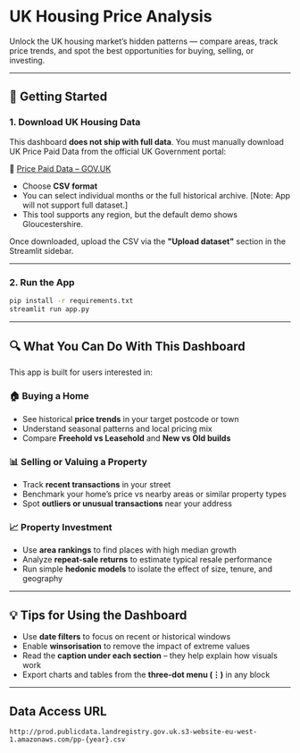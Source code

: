 # UK Housing Price Analysis
 
Unlock the UK housing market’s hidden patterns — compare areas, track price trends, and spot the best opportunities for buying, selling, or investing.

---

## 📂 Getting Started

### 1. Download UK Housing Data

This dashboard **does not ship with full data**. You must manually download UK Price Paid Data from the official UK Government portal:

📎 [Price Paid Data – GOV.UK](https://www.gov.uk/government/statistical-data-sets/price-paid-data-downloads)

* Choose **CSV format**
* You can select individual months or the full historical archive. [Note: App will not support full dataset.]
* This tool supports any region, but the default demo shows Gloucestershire.

Once downloaded, upload the CSV via the **"Upload dataset"** section in the Streamlit sidebar.

---

### 2. Run the App

```bash
pip install -r requirements.txt
streamlit run app.py
```

---

## 🔍 What You Can Do With This Dashboard

This app is built for users interested in:

### 🏠 **Buying a Home**

* See historical **price trends** in your target postcode or town
* Understand seasonal patterns and local pricing mix
* Compare **Freehold vs Leasehold** and **New vs Old builds**

### 📊 **Selling or Valuing a Property**

* Track **recent transactions** in your street
* Benchmark your home’s price vs nearby areas or similar property types
* Spot **outliers or unusual transactions** near your address

### 📈 **Property Investment**

* Use **area rankings** to find places with high median growth
* Analyze **repeat-sale returns** to estimate typical resale performance
* Run simple **hedonic models** to isolate the effect of size, tenure, and geography

---

## 💡 Tips for Using the Dashboard

* Use **date filters** to focus on recent or historical windows
* Enable **winsorisation** to remove the impact of extreme values
* Read the **caption under each section** – they help explain how visuals work
* Export charts and tables from the **three-dot menu (⋮)** in any block

---

## Data Access URL
```angular2html
http://prod.publicdata.landregistry.gov.uk.s3-website-eu-west-1.amazonaws.com/pp-{year}.csv
```